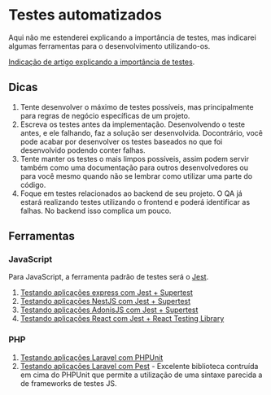 # Testes automatizados

Aqui não me estenderei explicando a importância de testes, mas indicarei algumas ferramentas para o desenvolvimento utilizando-os.

[Indicação de artigo explicando a importância de testes](https://www.devmedia.com.br/a-importancia-dos-testes-para-a-qualidade-do-software/28439).

## Dicas

1. Tente desenvolver o máximo de testes possíveis, mas principalmente para regras de negócio específicas de um projeto.
2. Escreva os testes antes da implementação. Desenvolvendo o teste antes, e ele falhando, faz a solução ser desenvolvida. Docontrário, você pode acabar por desenvolver os testes baseados no que foi desenvolvido podendo conter falhas.
3. Tente manter os testes o mais limpos possíveis, assim podem servir também como uma documentação para outros desenvolvedores ou para você mesmo quando não se lembrar como utilizar uma parte do código.
4. Foque em testes relacionados ao backend de seu projeto. O QA já estará realizando testes utilizando o frontend e poderá identificar as falhas. No backend isso complica um pouco.

## Ferramentas

### JavaScript

Para JavaScript, a ferramenta padrão de testes será o [Jest](https://jestjs.io).

1. [Testando aplicações express com Jest + Supertest](https://www.albertgao.xyz/2017/05/24/how-to-test-expressjs-with-jest-and-supertest/)
2. [Testando aplicações NestJS com Jest + Supertest](https://docs.nestjs.com/fundamentals/testing)
3. [Testando aplicações AdonisJS com Jest + Supertest](https://docs.adonisjs.com/cookbooks/testing-adonisjs-apps)
4. [Testando aplicações React com Jest + React Testing Library](https://blog.rocketseat.com.br/introducao-a-testing-library-testando-componentes-react/)

### PHP

1. [Testando aplicações Laravel com PHPUnit](https://laravel.com/docs/9.x/testing)
2. [Testando aplicações Laravel com Pest](https://nunomaduro.com/using-pest-in-laravel/) - Excelente biblioteca contruída em cima do PHPUnit que permite a utilização de uma sintaxe parecida a de frameworks de testes JS.
